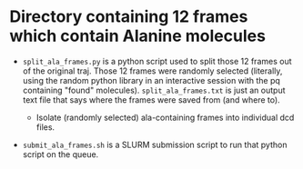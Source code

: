 # Directory containing 12 frames which contain Alanine molecules

- `split_ala_frames.py` is a python script used to split those 12 frames out of the original traj. Those 12 frames were randomly selected (literally, using the random python library in an interactive session with the pq containing "found" molecules). `split_ala_frames.txt` is just an output text file that says where the frames were saved from (and where to).
  - Isolate (randomly selected) ala-containing frames into individual dcd files.

- `submit_ala_frames.sh` is a SLURM submission script to run that python script on the queue. 